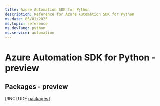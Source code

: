 ```yaml
---
title: Azure Automation SDK for Python
description: Reference for Azure Automation SDK for Python
ms.date: 05/01/2025
ms.topic: reference
ms.devlang: python
ms.service: automation
---
```

# Azure Automation SDK for Python - preview
## Packages - preview
[!INCLUDE [packages](automation-index.md)]